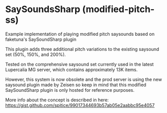 
# SaySoundsSharp (modified-pitch-ss)

Example implementation of playing modified pitch saysounds based on faketuna's SaySoundSharp plugin

This plugin adds three additional pitch variations to the existing saysound set (50%, 150%, and 200%).

Tested on the comprehensive saysound set currently used in the latest Lupercalia MG server, which contains approximately 13K items.

However, this system is now obsolete and the prod server is using the new saysound plugin made by Zeisen so keep in mind that this modified SaySoundSharp plugin is only hosted for reference purposes.

More info about the concept is described in here:
https://gist.github.com/spitice/99017344693b57ab05e2aabbc95e4057
